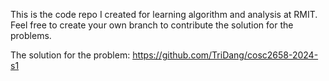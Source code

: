 This is the code repo I created for learning algorithm and analysis at RMIT. Feel free to create your own branch to contribute the solution for the problems.

The solution for the problem: https://github.com/TriDang/cosc2658-2024-s1
